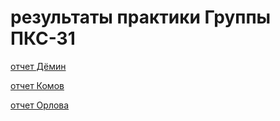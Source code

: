  
результаты практики Группы ПКС-31
========================
[отчет Дёмин]( https://github.com/VladAndropov/pcs-31/blob/master/Demin.ipynb "Демин")

[отчет Комов]( https://github.com/VladAndropov/pcs-31/blob/master/Komov.ipynb "Комов") 

 [отчет Орлова]( https://github.com/VladAndropov/pcs-31/blob/master/Orlova.ipynb "Орлова") 
